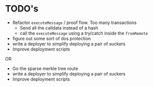 
# TODO's
- Refactor `executeMessage` / proof flow. Too many transactions
    - Send all the calldata instead of a hash
    - call the `executeMessage` using a try/catch inside the `fromRemote`
- figure out some sort of dos protection
- write a deployer to simplify deploying a pair of suckers
- Improve deployment scripts


OR

- Go the sparse merkle tree route
- write a deployer to simplify deploying a pair of suckers
- Improve deployment scripts
